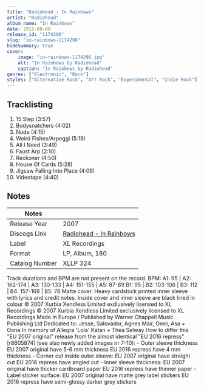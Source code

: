```yaml
---
title: "Radiohead - In Rainbows"
artist: "Radiohead"
album_name: "In Rainbows"
date: 2015-08-09
release_id: "1174296"
slug: "in-rainbows-1174296"
hideSummary: true
cover:
    image: "in-rainbows-1174296.jpg"
    alt: "In Rainbows by Radiohead"
    caption: "In Rainbows by Radiohead"
genres: ["Electronic", "Rock"]
styles: ["Alternative Rock", "Art Rock", "Experimental", "Indie Rock"]
---
```


## Tracklisting
1. 15 Step (3:57)
2. Bodysnatchers (4:02)
3. Nude (4:15)
4. Weird Fishes/Arpeggi (5:18)
5. All I Need (3:49)
6. Faust Arp (2:10)
7. Reckoner (4:50)
8. House Of Cards (5:28)
9. Jigsaw Falling Into Place (4:09)
10. Videotape (4:40)



## Notes

| Notes          |             |
| ---------------| ----------- |
| Release Year   | 2007 |
| Discogs Link   | [Radiohead - In Rainbows](https://www.discogs.com/release/1174296-Radiohead-In-Rainbows) |
| Label          | XL Recordings |
| Format         | LP, Album, 180 |
| Catalog Number | XLLP 324 |

Track durations and BPM are not present on the record. BPM: A1: 95 | A2: 162-174 | A3: 130-133 | A4: 151-155 | A5: 87-89 B1: 95 | B2: 103-106 | B3: 112 | B4: 157-169 | B5: 78  Matte cover. Heavy cardstock printed inner sleeve with lyrics and credit notes. Inside cover and inner sleeve are black lined in colour  ℗ 2007 Xurbia Xendless Limited exdlusively lisensed to XL Recordings © 2007 Xurbia Xendless Limited exclusively licensed to XL Recordings Made in Europe / Published by Warner Chappell Music Publishing Ltd  Dedicated to: Jesse, Salovador, Agnes Mair, Omri, Asa + Oona In memory of Allegra 'Lola' Katan + Thea Selway   How to differ this "EU 2007 original" release from the almost identical "EU 2016 repress" [r8605874] (see also newly added images nr 7-10):  - Outer sleeve thickness   EU 2007 original have 5-6 mm thickness   EU 2016 repress have 4 mm thickness  - Corner cut inside outer sleeve:   EU 2007 original have straight cut   EU 2016 repress have angled cut  - Inner sleeve thickness:   EU 2007 original have thicker cardboard paper   EU 2016 repress have thinner paper  - Label sticker surface:   EU 2007 original have matte grey label stickers   EU 2016 repress have semi-glossy darker grey stickers

